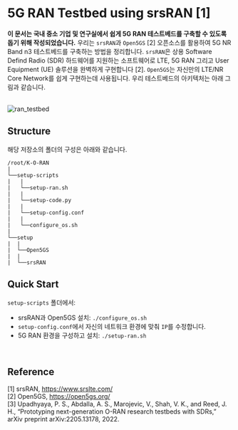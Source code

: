 # 5G RAN Testbed using srsRAN [1]

**이 문서는 국내 중소 기업 및 연구실에서 쉽게 5G RAN 테스트베드를 구축할 수 있도록 돕기 위해 작성되었습니다.** 우리는 `srsRAN`과 `Open5GS` [2] 오픈소스를 활용하여
5G NR Band n3 테스트베드를 구축하는 방법을 정리합니다. `srsRAN`은 상용 Software Defind Radio (SDR) 하드웨어를 지원하는 소프트웨어로 LTE, 5G RAN 그리고 User Equipment (UE)
솔루션을 완벽하게 구현합니다 [2]. `Open5GS`는 자신만의 LTE/NR Core Network를 쉽게 구현하는데 사용됩니다. 우리 테스트베드의 아키텍처는 아래 그림과 같습니다.
<br />
<br />


![ran_testbed](https://user-images.githubusercontent.com/28584258/226221865-c89d7dbd-9976-49bb-9d8a-76d159411b7e.png)


## Structure

해당 저장소의 폴더의 구성은 아래와 같습니다.
<br />

```
/root/K-O-RAN 
|
└──setup-scripts
|   |
|   └──setup-ran.sh
|   |
|   └──setup-code.py
|   |
|   └──setup-config.conf
|   |
|   └──configure_os.sh
|   
└──setup
|  |
|  └──Open5GS
|  |
|  └──srsRAN
```

## Quick Start

`setup-scripts` 폴더에서: <br />
- srsRAN과 Open5GS 설치: `./configure_os.sh`
- `setup-config.conf`에서 자신의 네트워크 환경에 맞춰 `IP`를 수정합니다. <br />
- 5G RAN 환경을 구성하고 설치: `./setup-ran.sh`


<br />

## Reference

[1] srsRAN, https://www.srslte.com/ <br />
[2] Open5GS, https://open5gs.org/ <br />
[3] Upadhyaya, P. S., Abdalla, A. S., Marojevic, V., Shah, V. K., and Reed, J. H., “Prototyping next-generation O-RAN research testbeds with SDRs,” arXiv preprint arXiv:2205.13178, 2022.

